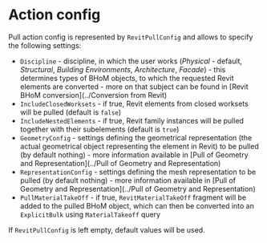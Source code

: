 # Action config
Pull action config is represented by `RevitPullConfig` and allows to specify the following settings:

- `Discipline` - discipline, in which the user works (_Physical_ - default, _Structural_, _Building Environments_, _Architecture_, _Facade_) - this determines types of BHoM objects, to which the requested Revit elements are converted - more on that subject can be found in [Revit BHoM conversion](../Conversion from Revit)
- `IncludeClosedWorksets` - if true, Revit elements from closed worksets will be pulled (default is `false`)
- `IncludeNestedElements` - if true, Revit family instances will be pulled together with their subelements (default is `true`)
- `GeometryConfig` - settings defining the geometrical representation (the actual geometrical object representing the element in Revit) to be pulled (by default nothing) - more information available in [Pull of Geometry and Representation](../Pull of Geometry and Representation)
- `RepresentationConfig` - settings defining the mesh representation to be pulled (by default nothing) - more information available in [Pull of Geometry and Representation](../Pull of Geometry and Representation)
- `PullMaterialTakeOff` - if true, `RevitMaterialTakeOff` fragment will be added to the pulled BHoM object, which can then be converted into an `ExplicitBulk` using `MaterialTakeoff` query

If `RevitPullConfig` is left empty, default values will be used.